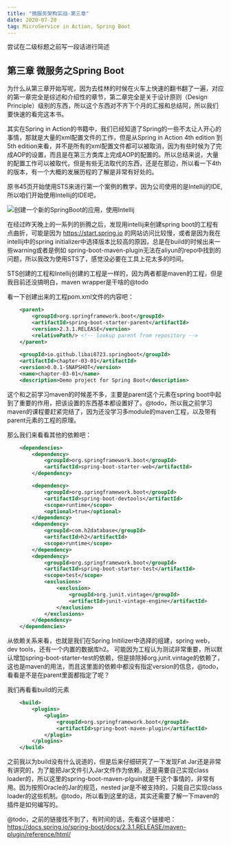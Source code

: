 ```yaml
---
title: "微服务架构实战-第三章" 
date: 2020-07-20
tag: MicroService in Action, Spring Boot
---
```


尝试在二级标题之前写一段话进行简述

## 第三章 微服务之Spring Boot

为什么从第三章开始写呢，因为去桂林的时候在火车上快速的翻书翻了一遍，对应的第一章完全是综述和介绍性的章节，第二章完全是关于设计原则（Design Principle）级别的东西，所以这个东西对不齐下个月的汇报和总结阿，所以我们要快速的看完这本书。

其实在Spring in Action的书籍中，我们已经知道了Spring的一些不太让人开心的事情，那就是大量的xml配置文件的工作，但是从Spring in Action 4th edition 到 5th edition来看，并不是所有的xml配置文件都可以被取消，因为有些时候为了完成AOP的设置，而且是在第三方类库上完成AOP的配置的。所以总结来说，大量的配置工作可以被取代，但是有些无法取代的东西，还是在那边，所以看一下4th的版本，有一个大概的发展历程的了解是非常有好处的。

原书45页开始使用STS来进行第一个案例的教学，因为公司使用的是Intellij的IDE,所以咱们开始使用Intellij的IDE吧，

![创建一个新的SpringBoot的应用，使用Intellij](/front-end-dev-notes-bignerdbook/assets/img/CreateAnNewSpringBootProject.png)

在经过昨天晚上的一系列的折腾之后，发现用intellij来创建spring boot的工程有点曲折，可能是因为 https://start.spring.io 的网站访问比较慢，或者是因为我在intellij中的spring initializer中选择版本比较高的原因，总是在build的时候出来一些warning或者是例如 spring-boot-maven-plugin无法在aliyun的repo中找到的问题，所以我改为使用STS了，感觉没必要在工具上花太多的时间。

STS创建的工程和Intellij创建的工程是一样的，因为两者都是maven的工程，但是我目前还没搞明白，maven wrapper是干啥的@todo

看一下创建出来的工程pom.xml文件的内容吧：

```xml
    <parent>
		<groupId>org.springframework.boot</groupId>
		<artifactId>spring-boot-starter-parent</artifactId>
		<version>2.3.1.RELEASE</version>
		<relativePath/> <!-- lookup parent from repository -->
	</parent>
	
	<groupId>io.github.libai8723.springboot</groupId>
	<artifactId>chapter-03-01</artifactId>
	<version>0.0.1-SNAPSHOT</version>
	<name>chapter-03-01</name>
	<description>Demo project for Spring Boot</description>
```
这个和之前学习maven的时候差不多，主要是parent这个元素在spring boot中起到了重要的作用，把该设置的东西基本都设置好了。@todo，所以我之前学习maven的课程要赶紧完结了，因为还没学习多module的maven工程，以及带有parent元素的工程的原理。

那么我们来看看其他的依赖吧：

```xml
    <dependencies>
		<dependency>
			<groupId>org.springframework.boot</groupId>
			<artifactId>spring-boot-starter-web</artifactId>
		</dependency>

		<dependency>
			<groupId>org.springframework.boot</groupId>
			<artifactId>spring-boot-devtools</artifactId>
			<scope>runtime</scope>
			<optional>true</optional>
		</dependency>
		<dependency>
			<groupId>com.h2database</groupId>
			<artifactId>h2</artifactId>
			<scope>runtime</scope>
		</dependency>
		<dependency>
			<groupId>org.springframework.boot</groupId>
			<artifactId>spring-boot-starter-test</artifactId>
			<scope>test</scope>
			<exclusions>
				<exclusion>
					<groupId>org.junit.vintage</groupId>
					<artifactId>junit-vintage-engine</artifactId>
				</exclusion>
			</exclusions>
		</dependency>
	</dependencies>
```
从依赖关系来看，也就是我们在Spring Initilizer中选择的组建，spring web，dev tools，还有一个内置的数据库h2。 可能因为工程认为测试非常重要，所以默认增加spring-boot-starter-test的依赖，但是排除掉org.junit.vintage的依赖了，这也是maven的用法，而且这里面的依赖中都没有指定version的信息，@todo，看看是不是在parent里面都指定了呢？

我们再看看build的元素

```xml
	<build>
		<plugins>
			<plugin>
				<groupId>org.springframework.boot</groupId>
				<artifactId>spring-boot-maven-plugin</artifactId>
			</plugin>
		</plugins>
	</build>
```

之前我以为build没有什么说道的，但是后来仔细研究了一下发现Fat Jar还是非常有讲究的，为了能把Jar文件引入Jar文件作为依赖，还是需要自己实现class loader的，所以这里的spring-boot-maven-plguin就是干这个事情的，非常有用。因为按照Oracle的Jar的规范，nested jar是不被支持的，只能自己实现class loader的这些机制。@todo，所以看到这里的话，其实还需要了解一下maven的插件是如何编写的。

@todo，之前的链接找不到了，有时间的话，先看这个链接吧：https://docs.spring.io/spring-boot/docs/2.3.1.RELEASE/maven-plugin/reference/html/
